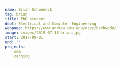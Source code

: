 ```yaml
---
name: Brian Schwedock
tag: brian
title: PhD student
dept: Electrical and Computer Engineering
webpage: https://www.andrew.cmu.edu/user/bschwedo/
image: images/2019-07-18-brian.jpg
start: 2017-09-01
end: ''
projects:
    sdm
    caching
---
```

